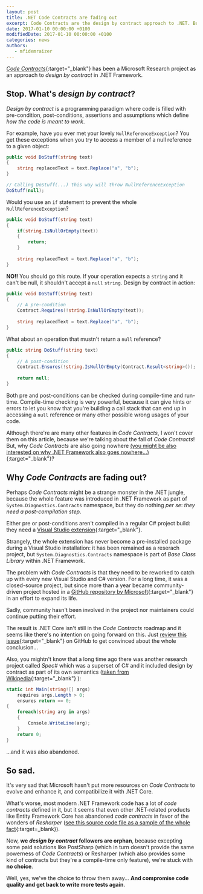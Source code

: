 ```yaml
---
layout: post
title: .NET Code Contracts are fading out
excerpt: Code Contracts are the design by contract approach to .NET. But it's fading out.
date: 2017-01-10 00:00:00 +0100
modifiedDate: 2017-01-10 00:00:00 +0100
categories: news
authors: 
   - mfidemraizer
---
```


[*Code Contracts*](https://msdn.microsoft.com/en-us/library/dd264808%28v=vs.110%29.aspx){:target="_blank"} has been a Microsoft Research project as an approach to *design by contract* in .NET Framework.

## Stop. What's *design by contract*?

*Design by contract* is a programming paradigm where code is filled with pre-condition, post-conditions, assertions and assumptions which define *how the code is meant to work*.

For example, have you ever met your lovely `NullReferenceException`? You get these exceptions when you try to access a member of a null reference to a given object:

```c#
public void DoStuff(string text)
{
	string replacedText = text.Replace("a", "b");
}

// Calling DoStuff(...) this way will throw NullReferenceException
DoStuff(null);
```

Would you use an `if` statement to prevent the whole `NullReferenceException`?

```c#
public void DoStuff(string text)
{
	if(string.IsNullOrEmpty(text)) 
    {
    	return;
    }
    
	string replacedText = text.Replace("a", "b");
}
```

**NO!!** You should go this route. If your operation expects a `string` and it can't be null, it shouldn't accept a `null` `string`. Design by contract in action:

```c#
public void DoStuff(string text)
{
    // A pre-condition
	Contract.Requires(!string.IsNullOrEmpty(text));
    
	string replacedText = text.Replace("a", "b");
}
```

What about an operation that mustn't return a `null` reference?

```c#
public string DoStuff(string text)
{
    // A post-condition
    Contract.Ensures(!string.IsNullOrEmpty(Contract.Result<string>());
    
    return null;
}
```

Both pre and post-conditions can be checked during compile-time and run-time. Compile-time checking is very powerful, because it can give hints or errors to let you know that you're building a call stack that can end up in accessing a `null` reference or many other possible wrong usages of your code.

Although there're are many other features in *Code Contracts*, I won't cover them on this article, because we're talking about the fall of *Code Contracts*! But, why *Code Contracts* are also going nowhere [(you might be also interested on why .NET Framework also goes nowhere...)](/news/2017/01/05/dotnet-code-contracts-are-fading-out){:target="_blank"}?

## Why *Code Contracts* are fading out?

Perhaps *Code Contracts* might be a strange monster in the .NET jungle, because the whole feature was introduced in .NET Framework as part of `System.Diagnostics.Contracts` namespace, but they do nothing *per se*: *they need a post-compilation step*.

Either pre or post-conditions aren't compiled in a regular C# project build: they need a [Visual Studio extension](https://marketplace.visualstudio.com/items?itemName=RiSEResearchinSoftwareEngineering.CodeContractsforNET){:target="_blank"}. 

Strangely, the whole extension has never become a pre-installed package during a Visual Studio installation: it has been remained as a reserach project, but `System.Diagnostics.Contracts` namespace is part of *Base Class Library* within .NET Framework.

The problem with *Code Contracts* is that they need to be reworked to catch up with every new Visual Studio and C# version. For a long time, it was a closed-source project, but since more than a year became community-driven project hosted in a [GitHub repository by Microsoft](https://github.com/Microsoft/CodeContracts){:target="_blank"} in an effort to expand its life.

Sadly, community hasn't been involved in the project nor maintainers could continue putting their effort.

The result is .NET Core isn't still in the *Code Contracts* roadmap and it seems like there's no intention on going forward on this. Just [review this issue](https://github.com/Microsoft/CodeContracts/issues/409){:target="_blank"} on GitHub to get convinced about the whole conclusion...

Also, you mightn't know that a long time ago there was another research project called *Spec#* which was a superset of C# and it included design by contract as part of its own semantics ([taken from Wikipedia](https://en.wikipedia.org/wiki/Spec_Sharp){:target="_blank"} ):

```c#
static int Main(string![] args)
    requires args.Length > 0;
    ensures return == 0;
{
    foreach(string arg in args)
    {
        Console.WriteLine(arg);
    }
    return 0;
}
```

...and it was also abandoned.

## So sad.

It's very sad that Microsoft hasn't put more resources on *Code Contracts*  to evolve and enhance it, and compatibilize it with .NET Core. 

What's worse, most modern .NET Framework code has a lot of *code contracts* defined in it, but it seems that even other .NET-related products like Entity Framework Core has abandoned *code contracts* in favor of the wonders of *Resharper* ([see this source code file as a sample of the whole fact](https://github.com/aspnet/EntityFramework/blob/dev/src/Microsoft.EntityFrameworkCore/ChangeTracking/ChangeTracker.cs){:target=_blank}).

Now, **we *design by contract* followers are orphan**, because excepting some paid solutions like PostSharp (which in turn doesn't provide the same powerness of *Code Contracts*) or Resharper (which also provides some kind of contracts but they're a compile-time only feature), we're stuck with **no choice**. 



Well, yes, we've the choice to throw them away... **And compromise code quality and get back to write more tests again**.


